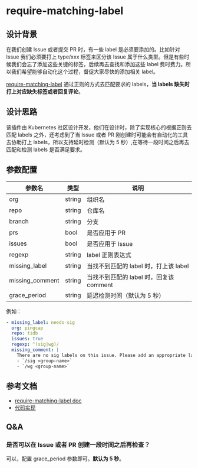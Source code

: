 # require-matching-label

## 设计背景

在我们创建 Issue 或者提交 PR 时，有一些 label 是必须要添加的。比如针对 Issue 我们必须要打上 type/xxx 标签来区分该 Issue 属于什么类型。但是有些时候我们会忘了添加这些关键的标签，后续再去查找和添加这些 label 费时费力。所以我们希望能够自动化这个过程，督促大家尽快的添加相关 label。

[require-matching-label](https://github.com/kubernetes/test-infra/tree/master/prow/plugins/require-matching-label) 通过正则的方式去匹配要求的 labels，**当 labels 缺失时打上对应缺失标签或者回复评论**。

## 设计思路

该插件由 Kubernetes 社区设计开发，他们在设计时，除了实现核心的根据正则去匹配 labels 之外，还考虑到了当 Issue 或者 PR 刚创建时可能会有自动化的工具去协助打上 labels，所以支持延时检测（默认为 5 秒）,在等待一段时间之后再去匹配和检测 labels 是否满足要求。

## 参数配置

| 参数名          | 类型   | 说明                                    |
| --------------- | ------ | --------------------------------------- |
| org             | string | 组织名                                  |
| repo            | string | 仓库名                                  |
| branch          | string | 分支                                    |
| prs             | bool   | 是否应用于 PR                           |
| issues          | bool   | 是否应用于 Issue                        |
| regexp          | string | label 正则表达式                        |
| missing_label   | string | 当找不到匹配的 label 时，打上该 label   |
| missing_comment | string | 当找不到匹配的 label 时，回复该 comment |
| grace_period    | string | 延迟检测时间（默认为 5 秒）             |

例如：
```yaml
- missing_label: needs-sig
  org: pingcap
  repo: tidb
  issues: true
  regexp: ^(sig|wg)/
  missing_comment: |
    There are no sig labels on this issue. Please add an appropriate label by using one of the following commands:
    - `/sig <group-name>`
    - `/wg <group-name>`
```

## 参考文档

- [require-matching-label doc](https://prow.tidb.io/plugins?repo=ti-community-infra%2Fti-community-prow)
- [代码实现](https://github.com/kubernetes/test-infra/tree/master/prow/plugins/require-matching-label)

## Q&A

### 是否可以在 Issue 或者 PR 创建一段时间之后再检查？

可以，配置 grace_period 参数即可。**默认为 5 秒**。